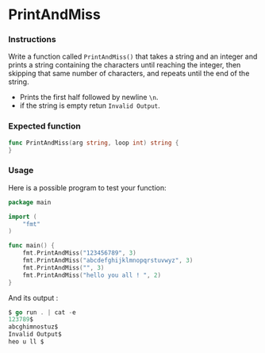 # PrintAndMiss

### Instructions

Write a function called `PrintAndMiss()` that takes a string and an integer and prints a string containing the characters until reaching the integer, then skipping that same number of characters, and repeats until the end of the string.

- Prints the first half followed by newline `\n`.
- if the string is empty retun `Invalid Output`.


### Expected function

```go
func PrintAndMiss(arg string, loop int) string {
}
```
### Usage

Here is a possible program to test your function:

```go
package main

import (
	"fmt"
)

func main() {
    fmt.PrintAndMiss("123456789", 3)
    fmt.PrintAndMiss("abcdefghijklmnopqrstuvwyz", 3)
    fmt.PrintAndMiss("", 3)
    fmt.PrintAndMiss("hello you all ! ", 2)
}
```

And its output :

```go
$ go run . | cat -e
123789$
abcghimnostuz$
Invalid Output$
heo u ll $
```